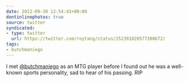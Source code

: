 ```yaml
---
date: 2012-09-30 12:54:43+00:00
dontinlinephotos: true
source: twitter
syndicated:
- type: twitter
  url: https://twitter.com/roytang/status/252391020577308672/
tags:
- butchmaniego
---
```


I met [@butchmaniego](https://twitter.com/butchmaniego/) as an MTG player before I found out he was a well-known sports personality, sad to hear of his passing. RIP